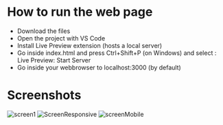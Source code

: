 # How to run the web page
- Download the files
- Open the project with VS Code
- Install Live Preview extension (hosts a local server)
- Go inside index.html and press Ctrl+Shift+P (on Windows) and select : Live Preview: Start Server
- Go inside your webbrowser to localhost:3000 (by default)

# Screenshots 
![screen1](https://github.com/Jibe7/2024-Test-Technique/assets/84497196/9c3c0f9c-6a57-4dc0-a7b7-b516d3be35d3)
![ScreenResponsive](https://github.com/Jibe7/2024-Test-Technique/assets/84497196/e3d4c85c-56de-48a5-8d96-e6afe75acf79)
![screenMobile](https://github.com/Jibe7/2024-Test-Technique/assets/84497196/c1892d82-3a6d-4587-bbe9-df4ce69e7ce1)
